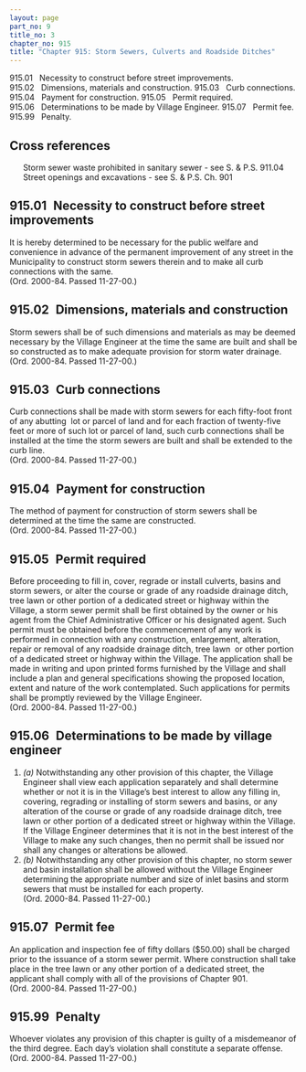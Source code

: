 ```yaml
---
layout: page
part_no: 9
title_no: 3
chapter_no: 915
title: "Chapter 915: Storm Sewers, Culverts and Roadside Ditches"
---
```


915.01   Necessity to construct before street improvements.
915.02   Dimensions, materials and construction.
915.03   Curb connections.
915.04   Payment for construction.
915.05   Permit required.
915.06   Determinations to be made by Village Engineer.
915.07   Permit fee.
915.99   Penalty.

## Cross references

      Storm sewer waste prohibited in sanitary sewer - see S. & P.S.
911.04
      Street openings and excavations - see S. & P.S. Ch.
901

## 915.01   Necessity to construct before street improvements

It is hereby determined to be necessary for the public welfare and
convenience in advance of the permanent improvement of any street in the
Municipality to construct storm sewers therein and to make all curb connections
with the same.  
(Ord. 2000-84. Passed 11-27-00.)

## 915.02   Dimensions, materials and construction

Storm sewers shall be of such dimensions and materials as may be deemed
necessary by the Village Engineer at the time the same are built and shall be
so constructed as to make adequate provision for storm water drainage.   
(Ord. 2000-84. Passed 11-27-00.)

## 915.03   Curb connections

Curb connections shall be made with storm sewers for each fifty-foot front
of any abutting  lot or parcel of land and for each fraction of twenty-five
feet or more of such lot or parcel of land, such curb connections shall be
installed at the time the storm sewers are built and shall be extended to the
curb line.  
(Ord. 2000-84. Passed 11-27-00.)

## 915.04   Payment for construction

The method of payment for construction of storm sewers shall be determined
at the time the same are constructed.   
(Ord. 2000-84. Passed 11-27-00.)

## 915.05   Permit required

Before proceeding to fill in, cover, regrade or install culverts, basins and
storm sewers, or alter the course or grade of any roadside drainage ditch, tree
lawn or other portion of a dedicated street or highway within the Village, a
storm sewer permit shall be first obtained by the owner or his agent from the
Chief Administrative Officer or his designated agent. Such permit must be
obtained before the commencement of any work is performed in connection with
any construction, enlargement, alteration, repair or removal of any roadside
drainage ditch, tree lawn  or other portion of a dedicated street or highway
within the Village. The application shall be made in writing and upon printed
forms furnished by the Village and shall include a plan and general
specifications showing the proposed location, extent and nature of the work
contemplated. Such applications for permits shall be promptly reviewed by the
Village Engineer.  
(Ord. 2000-84. Passed 11-27-00.)

## 915.06   Determinations to be made by village engineer

1. _(a)_ Notwithstanding any other provision of this chapter, the Village
Engineer shall view each application separately and shall determine whether or
not it is in the Village’s best interest to allow any filling in, covering,
regrading or installing of storm sewers and basins, or any alteration of the
course or grade of any roadside drainage ditch, tree lawn or other portion of a
dedicated street or highway within the Village. If the Village Engineer
determines that it is not in the best interest of the Village to make any such
changes, then no permit shall be issued nor shall any changes or alterations be
allowed.
2. _(b)_ Notwithstanding any other provision of this chapter, no storm sewer
and basin installation shall be allowed without the Village Engineer
determining the appropriate number and size of inlet basins and storm sewers
that must be installed for each property.  
(Ord. 2000-84. Passed 11-27-00.)

## 915.07   Permit fee

An application and inspection fee of fifty dollars ($50.00) shall be charged
prior to the issuance of a storm sewer permit. Where construction shall take
place in the tree lawn or any other portion of a dedicated street, the
applicant shall comply with all of the provisions of Chapter 901.   
(Ord. 2000-84. Passed 11-27-00.)

## 915.99   Penalty

Whoever violates any provision of this chapter is guilty of a misdemeanor of
the third degree. Each day’s violation shall constitute a separate offense.  
(Ord. 2000-84. Passed 11-27-00.)

